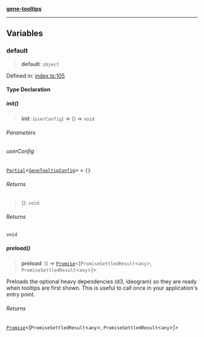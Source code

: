[**gene-tooltips**](README.md)

***

## Variables

### default

> **default**: `object`

Defined in: [index.ts:105](https://github.com/mattjmeier/gene-tooltips/blob/02903aa6fd000f5a8bab700871e228a8f0234aea/src/index.ts#L105)

#### Type Declaration

##### init()

> **init**: (`userConfig`) => () => `void`

###### Parameters

###### userConfig

[`Partial`](https://www.typescriptlang.org/docs/handbook/utility-types.html#partialtype)\<[`GeneTooltipConfig`](config.md#genetooltipconfig)\> = `{}`

###### Returns

> (): `void`

###### Returns

`void`

##### preload()

> **preload**: () => [`Promise`](https://developer.mozilla.org/docs/Web/JavaScript/Reference/Global_Objects/Promise)\<\[`PromiseSettledResult`\<`any`\>, `PromiseSettledResult`\<`any`\>\]\>

Preloads the optional heavy dependencies (d3, ideogram) so they
are ready when tooltips are first shown. This is useful to call
once in your application's entry point.

###### Returns

[`Promise`](https://developer.mozilla.org/docs/Web/JavaScript/Reference/Global_Objects/Promise)\<\[`PromiseSettledResult`\<`any`\>, `PromiseSettledResult`\<`any`\>\]\>
